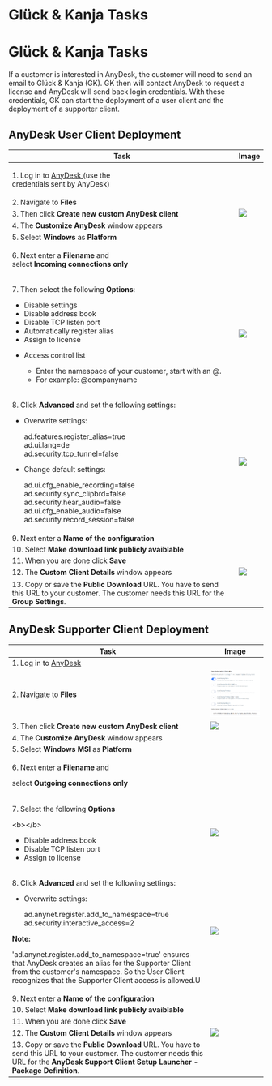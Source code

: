 # Glück & Kanja Tasks

# Glück & Kanja Tasks

If a customer is interested in AnyDesk, the customer will need to send an email to Glück & Kanja (GK). GK then will contact AnyDesk to request a license and AnyDesk will send back login credentials. With these credentials, GK can start the deployment of a user client and the deployment of a supporter client.

## AnyDesk User Client Deployment

| Task                                                                                                                                                                                                                                                                                                                                                                                                                                  | Image                                                         |
| ------------------------------------------------------------------------------------------------------------------------------------------------------------------------------------------------------------------------------------------------------------------------------------------------------------------------------------------------------------------------------------------------------------------------------------- | ------------------------------------------------------------- |
| <p>1. Log in to <a href="https://my.anydesk.com/login">AnyDesk </a>(use the<br>credentials sent by AnyDesk)</p>                                                                                                                                                                                                                                                                                                                       |                                                               |
| 2. Navigate to **Files**                                                                                                                                                                                                                                                                                                                                                                                                              |                    |
| 3. Then click **Create new custom AnyDesk client**                                                                                                                                                                                                                                                                                                                                                                                    | ![](<../../.gitbook/assets/anydesk\_createnewclient (1).PNG>) |
| 4. The **Customize AnyDesk** window appears                                                                                                                                                                                                                                                                                                                                                                                           |                                                               |
| 5. Select **Windows** as **Platform**                                                                                                                                                                                                                                                                                                                                                                                                 |                                                               |
| <p>6. Next enter a <strong>Filename</strong> and<br>select <strong>Incoming connections only</strong></p>                                                                                                                                                                                                                                                                                                                             |                                                               |
| <p>7. Then select the following <strong>Options</strong>:<br></p><ul><li>Disable settings</li><li>Disable address book</li><li>Disable TCP listen port</li><li>Automatically register alias</li><li>Assign to license</li><li><p>Access control list</p><ul><li>Enter the namespace of your customer, start with an @.</li><li>For example: @companyname</li></ul></li></ul>                                                          | ![](<../../.gitbook/assets/anydesk\_options (2).png>)         |
| <p>8. Click <strong>Advanced</strong> and set the following settings:</p><ul><li><p>Overwrite settings:</p><p>ad.features.register_alias=true<br>ad.ui.lang=de<br>ad.security.tcp_tunnel=false<br></p></li><li><p>Change default settings:</p><p>ad.ui.cfg_enable_recording=false<br>ad.security.sync_clipbrd=false<br>ad.security.hear_audio=false<br>ad.ui.cfg_enable_audio=false<br>ad.security.record_session=false</p></li></ul> | ![](<../../.gitbook/assets/anydesk\_advancedoptions (1).png>) |
| 9. Next enter a **Name of the configuration**                                                                                                                                                                                                                                                                                                                                                                                         |                                                               |
| 10. Select **Make download link publicly avaiblable**                                                                                                                                                                                                                                                                                                                                                                                 |                                                               |
| 11. When you are done click **Save**                                                                                                                                                                                                                                                                                                                                                                                                  |                                                               |
| 12. The **Custom Client Details** window appears                                                                                                                                                                                                                                                                                                                                                                                      | ![](<../../.gitbook/assets/anydesk\_publicdownload (1).png>)  |
| 13. Copy or save the **Public Download** URL. You have to send this URL to your customer. The customer needs this URL for the **Group Settings**.                                                                                                                                                                                                                                                                                     |                                                               |

## AnyDesk Supporter Client Deployment

| Task                                                                                                                                                                                                                                                                                                                                                                                                                                                          | Image                                                                  |
| ------------------------------------------------------------------------------------------------------------------------------------------------------------------------------------------------------------------------------------------------------------------------------------------------------------------------------------------------------------------------------------------------------------------------------------------------------------- | ---------------------------------------------------------------------- |
| 1. Log in to [AnyDesk](https://my.anydesk.com/login)                                                                                                                                                                                                                                                                                                                                                                                                          |                                                                        |
| 2. Navigate to **Files**                                                                                                                                                                                                                                                                                                                                                                                                                                      | ![](<../../.gitbook/assets/image (3).png>)                             |
| 3. Then click **Create new custom AnyDesk client**                                                                                                                                                                                                                                                                                                                                                                                                            | ![](<../../.gitbook/assets/anydesk\_createnewclient (1).PNG>)          |
| 4. The **Customize AnyDesk** window appears                                                                                                                                                                                                                                                                                                                                                                                                                   |                                                                        |
| 5. Select **Windows MSI** as **Platform**                                                                                                                                                                                                                                                                                                                                                                                                                     |                                                                        |
| <p>6. Next enter a <strong>Filename</strong> and</p><p>select <strong>Outgoing connections only</strong></p>                                                                                                                                                                                                                                                                                                                                                  |                                                                        |
| <p>7. Select the following <strong>Options</strong></p><p>&#x3C;b>&#x3C;/b></p><ul><li>Disable address book</li><li>Disable TCP listen port</li><li>Assign to license</li></ul>                                                                                                                                                                                                                                                                               | ![](<../../.gitbook/assets/anydesksupporter\_options (1).png>)         |
| <p>8. Click <strong>Advanced</strong> and set the following settings:</p><ul><li><p>Overwrite settings:</p><p>ad.anynet.register.add_to_namespace=true ad.security.interactive_access=2</p></li></ul><p><strong>Note:</strong></p><p>'ad.anynet.register.add_to_namespace=true' ensures that AnyDesk creates an alias for the Supporter Client from the customer's namespace. So the User Client recognizes that the Supporter Client access is allowed.U</p> | ![](<../../.gitbook/assets/anydesksupporter\_advancedoptions (1).png>) |
| 9. Next enter a **Name of the configuration**                                                                                                                                                                                                                                                                                                                                                                                                                 |                                                                        |
| 10. Select **Make download link publicly avaiblable**                                                                                                                                                                                                                                                                                                                                                                                                         |                                                                        |
| 11. When you are done click **Save**                                                                                                                                                                                                                                                                                                                                                                                                                          |                                                                        |
| 12. The **Custom Client Details** window appears                                                                                                                                                                                                                                                                                                                                                                                                              | ![](<../../.gitbook/assets/anydesksupporter\_publicdownload (1).png>)  |
| 13. Copy or save the **Public Download** URL. You have to send this URL to your customer. The customer needs this URL for the **AnyDesk Support Client Setup Launcher - Package Definition**.                                                                                                                                                                                                                                                                 |                                                                        |
